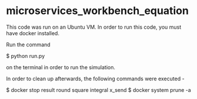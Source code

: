 # microservices_workbench_equation

This code was run on an Ubuntu VM. 
In order to run this code, you must have docker installed. 

Run the command 

$ python run.py 

on the terminal in order to run the simulation. 

In order to clean up afterwards, the following commands were executed - 

$ docker stop result round square integral x_send
$ docker system prune -a

